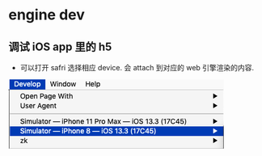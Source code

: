 # engine dev
## 调试 iOS app 里的 h5

* 可以打开 safri 选择相应 device. 会 attach 到对应的 web 引擎渲染的内容.

![image-20200614172828808](././assets/8acd51d8-b061-4ab1-b3ac-2fbcec9f60ba.png)


